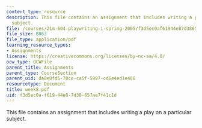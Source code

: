 ```yaml
---
content_type: resource
description: This file contains an assignment that includes writing a play on a particular
  subject.
file: /courses/21m-604-playwriting-i-spring-2005/f3d5ec0af61944e87d38657ae7f41c1d_week8.pdf
file_size: 8863
file_type: application/pdf
learning_resource_types:
- Assignments
license: https://creativecommons.org/licenses/by-nc-sa/4.0/
ocw_type: OCWFile
parent_title: Assignments
parent_type: CourseSection
parent_uid: da8e0fd5-70ce-ca5f-5997-cd6e4ed1e488
resourcetype: Document
title: week8.pdf
uid: f3d5ec0a-f619-44e8-7d38-657ae7f41c1d
---
```

This file contains an assignment that includes writing a play on a particular subject.